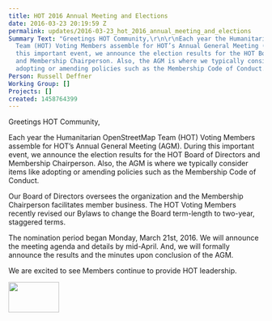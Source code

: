 ```yaml
---
title: HOT 2016 Annual Meeting and Elections
date: 2016-03-23 20:19:59 Z
permalink: updates/2016-03-23_hot_2016_annual_meeting_and_elections
Summary Text: "Greetings HOT Community,\r\n\r\nEach year the Humanitarian OpenStreetMap
  Team (HOT) Voting Members assemble for HOT’s Annual General Meeting (AGM). During
  this important event, we announce the election results for the HOT Board of Directors
  and Membership Chairperson. Also, the AGM is where we typically consider items like
  adopting or amending policies such as the Membership Code of Conduct."
Person: Russell Deffner
Working Group: []
Projects: []
created: 1458764399
---
```


<p id="docs-internal-guid-c643684a-a51f-4b4a-1114-a2454a3ac607" dir="ltr">Greetings HOT Community,</p><p dir="ltr">Each year the Humanitarian OpenStreetMap Team (HOT) Voting Members assemble for HOT’s Annual General Meeting (AGM). During this important event, we announce the election results for the HOT Board of Directors and Membership Chairperson. Also, the AGM is where we typically consider items like adopting or amending policies such as the Membership Code of Conduct.</p><p dir="ltr">Our Board of Directors oversees the organization and the Membership Chairperson facilitates member business. The HOT Voting Members recently revised our Bylaws to change the Board term-length to two-year, staggered terms. &nbsp;</p><p dir="ltr">The nomination period began Monday, March 21st, 2016. We will announce the meeting agenda and details by mid-April. And, we will formally announce the results and the minutes upon conclusion of the AGM.</p><p dir="ltr"><span id="docs-internal-guid-c643684a-a523-ca5a-a388-cdaf8bc6cd93">We are excited to see Members continue to provide HOT leadership.</span></p><p dir="ltr"><img class="image-thumbnail" src="/sites/default/files/styles/thumbnail/public/500px-Hot_logo.png?itok=JtdzYDET" alt="" width="100" height="60"></p>
